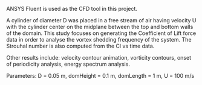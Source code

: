 ANSYS Fluent is used as the CFD tool in this project. 

A cylinder of diameter D was placed in a free stream of air having velocity U with the cylinder center on the midplane between the top and bottom walls of the domain.
This study focuses on generating the Coefficient of Lift force data in order to analyse the vortex shedding frequency of the system. 
The Strouhal number is also computed from the Cl vs time data.

Other results include: velocity contour animation, vorticity contours, onset of periodicity analysis, energy spectrum analysis.

Parameters: D = 0.05 m, domHeight = 0.1 m, domLength = 1 m, U = 100 m/s
